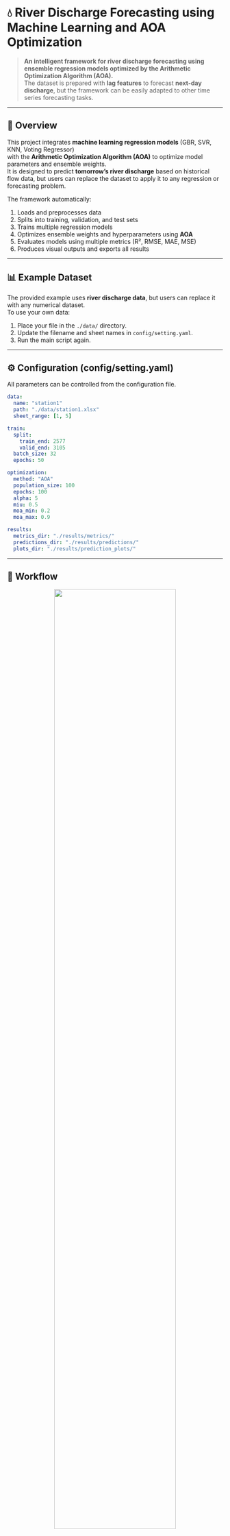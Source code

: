 # 💧 River Discharge Forecasting using Machine Learning and AOA Optimization

> **An intelligent framework for river discharge forecasting using ensemble regression models optimized by the Arithmetic Optimization Algorithm (AOA).**  
> The dataset is prepared with **lag features** to forecast **next-day discharge**, but the framework can be easily adapted to other time series forecasting tasks.

---

## 🧠 Overview

This project integrates **machine learning regression models** (GBR, SVR, KNN, Voting Regressor)  
with the **Arithmetic Optimization Algorithm (AOA)** to optimize model parameters and ensemble weights.  
It is designed to predict **tomorrow’s river discharge** based on historical flow data, but users can replace the dataset to apply it to any regression or forecasting problem.

The framework automatically:
1. Loads and preprocesses data  
2. Splits into training, validation, and test sets  
3. Trains multiple regression models  
4. Optimizes ensemble weights and hyperparameters using **AOA**  
5. Evaluates models using multiple metrics (R², RMSE, MAE, MSE)  
6. Produces visual outputs and exports all results

---

## 📊 Example Dataset

The provided example uses **river discharge data**, but users can replace it with any numerical dataset.  
To use your own data:
1. Place your file in the `./data/` directory.
2. Update the filename and sheet names in `config/setting.yaml`.
3. Run the main script again.

---

## ⚙️ Configuration (config/setting.yaml)

All parameters can be controlled from the configuration file.

```yaml
data:
  name: "station1"
  path: "./data/station1.xlsx"
  sheet_range: [1, 5]

train:
  split:
    train_end: 2577
    valid_end: 3105
  batch_size: 32
  epochs: 50

optimization:
  method: "AOA"
  population_size: 100
  epochs: 100
  alpha: 5
  miu: 0.5
  moa_min: 0.2
  moa_max: 0.9

results:
  metrics_dir: "./results/metrics/"
  predictions_dir: "./results/predictions/"
  plots_dir: "./results/prediction_plots/"
```

---

## 🧩 Workflow

<p align="center">
  <img src="./docs/flowchart.png" width="75%">
</p>

**Workflow Summary:**

1. **Data Loading & Normalization** using MinMaxScaler
2. **Base Regressors:** Gradient Boosting, SVR, KNN
3. **Ensemble:** Voting Regressor
4. **Optimization:** AOA for weight and hyperparameter tuning
5. **Evaluation:** Compute R², RMSE, MAE, MSE
6. **Visualization:** Scatter plots, violin plots, and time-series comparisons

---

## 📈 Visual Outputs

| Type | Description | Example |
|------|-------------|---------|
| **Scatter Plots** | Predicted vs True values for all models | <img src="./results/prediction_plots/scatter.png" width="400"> |
| **Violin Plot** | Distribution of model predictions | <img src="./results/prediction_plots/violin.png" width="400"> |
| **Time Series** | Comparison of predicted and true values over time | <img src="./results/prediction_plots/time_series.png" width="400"> |

---

## 🧾 Results

All results (metrics, predictions, and visualizations) are automatically saved to:

```
results/
│
├── metrics/             # R², RMSE, MAE, MSE summary
├── predictions/         # Excel files with model outputs
└── prediction_plots/    # All generated plots
```

Each file is named according to the dataset and scenario defined in the configuration file.

---

## 📦 Installation

```bash
git clone https://github.com/rasoulameri/AOA_Regression_Framework.git
cd AOA_Regression_Framework
pip install -r requirements.txt
```

---

## ▶️ Usage

To run the framework:

```bash
python main.py
```

or for Jupyter visualization:

```bash
jupyter notebook notebooks/EDA_and_Visualization.ipynb
```

---

## 🧠 Example Models

| Model | Description |
|-------|-------------|
| **GBR** | Gradient Boosting Regressor |
| **SVR** | Support Vector Regressor |
| **KNN** | k-Nearest Neighbors Regressor |
| **VR** | Ensemble Voting Regressor |
| **AOA_VR** | AOA-tuned ensemble with optimal hyperparameters |


---

## 📄 Data Availability Statement

The raw data used in this project (river discharge samples) are provided for demonstration. Users are encouraged to replace them with their own datasets.

---

## 🏗 Repository Structure

```
River_Discharge_Regression/
│
├── config/
│   └── setting.yaml                # Main configuration
│
├── data/
│   └── River_Discharge.xlsx        # Example dataset
│
├── src/
│   ├── models.py
│   ├── data_loader.py
│   ├── evaluate.py
│   ├── optimization.py
│   └── train.py
│
├── results/
│   ├── metrics/
│   ├── predictions/
│   └── prediction_plots/
│
├── requirements.txt
│
└─ main.py
```

---

## 📫 Contact

**Rasoul Ameri**  
📧 [rasoulameri@gmail.com](mailto:rasoulameri90@gmail.com)  
🔗 [GitHub Profile](https://github.com/rasoulameri)

---